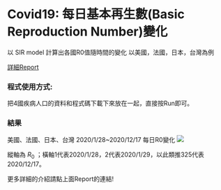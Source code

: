 # Covid19: 每日基本再生數(Basic Reproduction Number)變化

以 SIR model 計算出各國R0值隨時間的變化
以美國，法國，日本，台灣為例

[詳細Report](https://hackmd.io/@kscity806/rytHagYhP)


### 程式使用方式:
把4國疾病人口的資料和程式碼下載下來放在一起，直接按Run即可。

### 結果
美國、法國、日本、台灣 2020/1/28~2020/12/17 每日R0變化
![](https://i.imgur.com/klxkORG.png)


縱軸為 $R_0$ ；橫軸1代表2020/1/28，2代表2020/1/29，以此類推325代表2020/12/17。

更多詳細的介紹請點上面Report的連結! 

